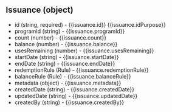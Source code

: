 ## Issuance (object)
+ id (string, required) - {{issuance.id}}  {{issuance.idPurpose}}
+ programId (string) - {{issuance.programId}}
+ count (number) - {{issuance.count}}
+ balance (number) - {{issuance.balance}}  
+ usesRemaining (number) - {{issuance.usesRemaining}}  
+ startDate (string) - {{issuance.startDate}}
+ endDate (string) - {{issuance.endDate}}
+ redemptionRule (Rule) - {{issuance.redemptionRule}}
+ balanceRule (Rule) - {{issuance.balanceRule}}
+ metadata (object) - {{issuance.metadata}}
+ createdDate (string) - {{issuance.createdDate}}
+ updatedDate (string) - {{issuance.updatedDate}}
+ createdBy (string) - {{issuance.createdBy}}
